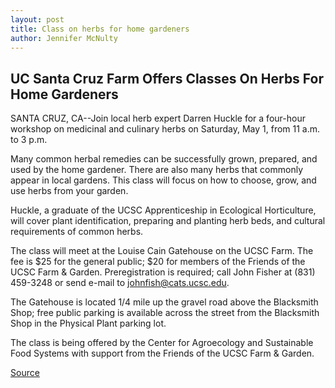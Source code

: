 ```yaml
---
layout: post
title: Class on herbs for home gardeners
author: Jennifer McNulty
---
```


## UC Santa Cruz Farm Offers Classes On Herbs For Home Gardeners

SANTA CRUZ, CA--Join local herb expert Darren Huckle for a four-hour workshop on medicinal and culinary herbs on Saturday, May 1, from 11 a.m. to 3 p.m.

Many common herbal remedies can be successfully grown, prepared, and used by the home gardener. There are also many herbs that commonly appear in local gardens. This class will focus on how to choose, grow, and use herbs from your garden.

Huckle, a graduate of the UCSC Apprenticeship in Ecological Horticulture, will cover plant identification, preparing and planting herb beds, and cultural requirements of common herbs.

The class will meet at the Louise Cain Gatehouse on the UCSC Farm. The fee is $25 for the general public; $20 for members of the Friends of the UCSC Farm & Garden. Preregistration is required; call John Fisher at (831) 459-3248 or send e-mail to johnfish@cats.ucsc.edu.

The Gatehouse is located 1/4 mile up the gravel road above the Blacksmith Shop; free public parking is available across the street from the Blacksmith Shop in the Physical Plant parking lot.

The class is being offered by the Center for Agroecology and Sustainable Food Systems with support from the Friends of the UCSC Farm & Garden.

[Source](http://www1.ucsc.edu/news_events/press_releases/archive/98-99/04-99/herbs.htm "Permalink to Class on herbs for home gardeners")